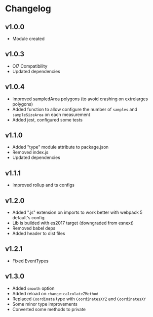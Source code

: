 # Changelog

## v1.0.0
* Module created

## v1.0.3
* Ol7 Compatibility
* Updated dependencies

## v1.0.4
* Improved sampledArea polygons (to avoid crashing on extrelarges polygons)
* Added function to allow configure the number of `samples` and `sampleSizeArea` on each measurement
* Added jest, configured some tests

## v1.1.0
* Added "type" module attribute to package.json
* Removed index.js
* Updated dependencies

## v1.1.1
* Improved rollup and ts configs

## v1.2.0
* Added ".js" extension on imports to work better with webpack 5 default's config
* Lib is builded with es2017 target (downgraded from esnext)
* Removed babel deps
* Added header to dist files

## v1.2.1
* Fixed EventTypes

## v1.3.0
* Added `smooth` option
* Added reload on `change:calculateZMethod`
* Replaced `Coordinate` type with `CoordinatesXYZ` and `CoordinatesXY`
* Some minor type improvements
* Converted some methods to private